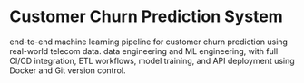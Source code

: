 #  Customer Churn Prediction System
end-to-end machine learning pipeline for customer churn prediction using real-world telecom data.
data engineering and ML engineering, with full CI/CD integration, ETL workflows, model training, and API deployment using Docker and Git version control.
